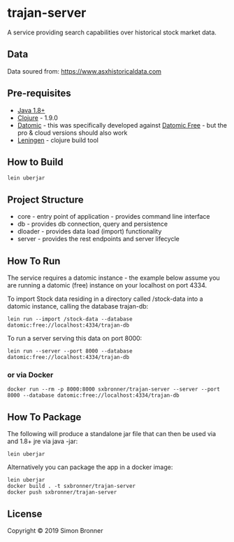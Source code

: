 # trajan-server

A service providing search capabilities over historical stock market data.

## Data

Data soured from: https://www.asxhistoricaldata.com

## Pre-requisites

* [Java 1.8+](https://docs.aws.amazon.com/corretto/latest/corretto-8-ug/downloads-list.html)
* [Clojure](https://clojure.org) - 1.9.0
* [Datomic](http://datomic.com/) - this was specifically developed against [Datomic Free](https://my.datomic.com/downloads/free) - but the pro & cloud versions should also work
* [Leningen](https://leiningen.org) - clojure build tool

## How to Build

```
lein uberjar
```

## Project Structure

* core - entry point of application - provides command line interface
* db - provides db connection, query and persistence
* dloader - provides data load (import) functionality
* server - provides the rest endpoints and server lifecycle

## How To Run

The service requires a datomic instance - the example below assume you are running a datomic (free) instance on your localhost on port 4334.

To import Stock data residing in a directory called /stock-data into a datomic instance, calling the database trajan-db:

```
lein run --import /stock-data --database datomic:free://localhost:4334/trajan-db
```

To run a server serving this data on port 8000:

```
lein run --server --port 8000 --database datomic:free://localhost:4334/trajan-db
```

### or via Docker

```
docker run --rm -p 8000:8000 sxbronner/trajan-server --server --port 8000 --database datomic:free://localhost:4334/trajan-db
```

## How To Package

The following will produce a standalone jar file that can then be used via and 1.8+ jre via java -jar:

```
lein uberjar
```

Alternatively you can package the app in a docker image:

```
lein uberjar
docker build . -t sxbronner/trajan-server
docker push sxbronner/trajan-server
```

## License

Copyright © 2019 Simon Bronner
